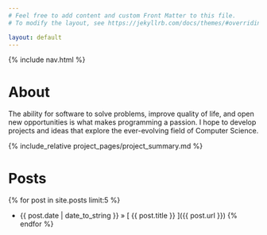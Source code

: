 ```yaml
---
# Feel free to add content and custom Front Matter to this file.
# To modify the layout, see https://jekyllrb.com/docs/themes/#overriding-theme-defaults

layout: default
---
```

{% include nav.html %}

# About
The ability for software to solve problems, improve quality of life, and open new opportunities is what makes programming a passion. I hope to develop projects and ideas that explore the ever-evolving field of Computer Science.

{% include_relative project_pages/project_summary.md %}

# Posts
{% for post in site.posts limit:5 %}
  * {{ post.date | date_to_string }} &raquo; [ {{ post.title }} ]({{ post.url }})
{% endfor %}